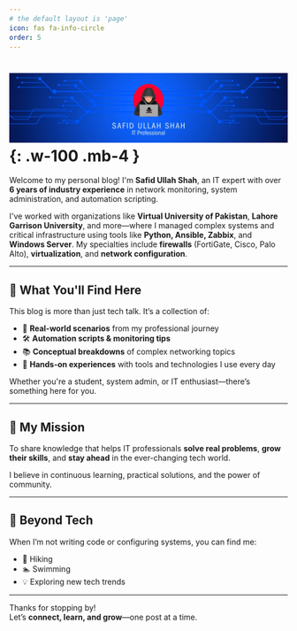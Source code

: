 ```yaml
---
# the default layout is 'page'
icon: fas fa-info-circle
order: 5
---
```




#  ![Safid Ullah Shah - Profile](assets/img/cover.jpg){:  .w-100 .mb-4 }


Welcome to my personal blog! I'm **Safid Ullah Shah**, an IT expert with over **6 years of industry experience** in network monitoring, system administration, and automation scripting.

I've worked with organizations like **Virtual University of Pakistan**, **Lahore Garrison University**, and more—where I managed complex systems and critical infrastructure using tools like **Python, Ansible, Zabbix**, and **Windows Server**. My specialties include **firewalls** (FortiGate, Cisco, Palo Alto), **virtualization**, and **network configuration**.

---

## 🧠 What You'll Find Here

This blog is more than just tech talk. It’s a collection of:

- 🚀 **Real-world scenarios** from my professional journey  
- 🛠️ **Automation scripts & monitoring tips**  
- 📚 **Conceptual breakdowns** of complex networking topics  
- 🧪 **Hands-on experiences** with tools and technologies I use every day

Whether you're a student, system admin, or IT enthusiast—there’s something here for you.

---

## 🎯 My Mission

To share knowledge that helps IT professionals **solve real problems**, **grow their skills**, and **stay ahead** in the ever-changing tech world.

I believe in continuous learning, practical solutions, and the power of community.

---

## 🌱 Beyond Tech

When I’m not writing code or configuring systems, you can find me:

- 🥾 Hiking
- 🏊 Swimming
- 💡 Exploring new tech trends

---

Thanks for stopping by!  
Let’s **connect, learn, and grow**—one post at a time.

